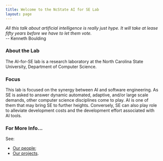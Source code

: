 ```yaml
---
title: Welcome to the NcState AI for SE Lab
layout: page
---
```



<em>All this talk about artificial intelligence is really just hype. It will take at
lease fifty years before we have to let them vote.<br></em>
-- Kenneth Boulding

### About the Lab

The AI-for-SE lab is a research laboratory at the
North Carolina State University, Department of
Computer Science.


### Focus

This lab is focused on the synergy between AI and
software engineering.  As SE is asked to answer
dynamic automated, adaptive, and/or large scale
demands, other computer science disciplines come to
play. AI is one of them that may bring SE to further
heights. Conversely, SE can also play role to
alleviate development costs and the development
effort associated with AI tools.

### For More Info...

See:

+ [Our people](people);
+ [Our projects](projects).
